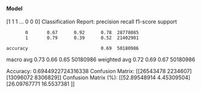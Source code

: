 #### Model
[1 1 1 ... 0 0 0]
Classification Report:
              precision    recall  f1-score   support

           0       0.67      0.92      0.78  28778085
           1       0.79      0.39      0.52  21402901

    accuracy                           0.69  50180986
   macro avg       0.73      0.66      0.65  50180986
weighted avg       0.72      0.69      0.67  50180986

Accuracy: 0.6944922724316338
Confusion Matrix:
[[26543478  2234607]
 [13096072  8306829]]
Confusion Matrix (%):
[[52.89548914  4.45309504]
 [26.09767771 16.5537381 ]]
